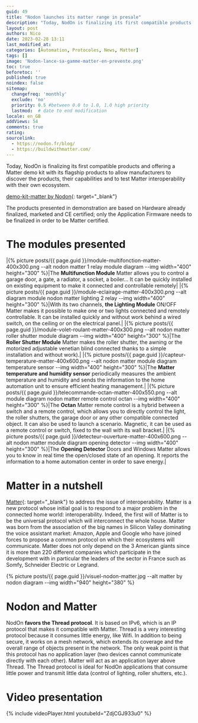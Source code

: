 ```yaml
---
guid: 49
title: "Nodon launches its matter range in presale"
description: "Today, NodOn is finalizing its first compatible products and offering a Matter demo kit with its flagship products to allow manufacturers to discover the products, their capabilities and to test Matter interoperability with their own ecosystem."
layout: post
authors: Nico
date: 2023-02-28 13:11
last_modified_at: 
categories: [Automation, Protocoles, News, Matter]
tags: []
image: 'Nodon-lance-sa-gamme-matter-en-prevente.png'
toc: true
beforetoc: ''
published: true
noindex: false
sitemap:
  changefreq: 'monthly'
  exclude: 'no'
  priority: 0.5 #between 0.0 to 1.0, 1.0 high priority
  lastmod:  # date to end modification
locale: en_GB
addViews: 54
comments: true
rating:  
sourcelink:
  - https://nodon.fr/blog/
  - https://buildwithmatter.com/
---
```

Today, NodOn is finalizing its first compatible products and offering a Matter demo kit with its flagship products to allow manufacturers to discover the products, their capabilities and to test Matter interoperability with their own ecosystem.

[demo-kit-matter by Nodon](https://nodon.fr/demo-kit-matter/){: target="_blank"}

The products presented in demonstration are based on Hardware already finalized, marketed and CE certified; only the Application Firmware needs to be finalized in order to be Matter certified.

# The modules presented

|{% picture posts/{{ page.guid }}/module-multifonction-matter-400x300.png --alt nodon matter 1 relay module diagram --img width="400" height="300" %}|The **Multifunction Module** Matter allows you to control a garage door, a gate, a radiator, a socket, a boiler... It can be quickly installed on existing equipment to make it connected and controllable remotely|
|{% picture posts/{{ page.guid }}/module-eclairage-matter-400x300.png --alt diagram module nodon matter lighting 2 relay --img width="400" height="300" %}|With its two channels, **the Lighting Module** ON/OFF Matter makes it possible to make one or two lights connected and remotely controllable. It can be installed quickly and without work behind a wired switch, on the ceiling or on the electrical panel.|
|{% picture posts/{{ page.guid }}/module-volet-roulant-matter-400x300.png --alt nodon matter roller shutter module diagram --img width="400" height="300" %}|The **Roller Shutter Module** Matter makes the roller shutter, the awning or the motorized adjustable venetian blind connected thanks to a simple installation and without work).|
|{% picture posts/{{ page.guid }}/capteur-temperature-matter-400x600.png --alt nodon matter module diagram temperature sensor --img width="400" height="300" %}|The **Matter temperature and humidity sensor** periodically measures the ambient temperature and humidity and sends the information to the home automation unit to ensure efficient heating management.|
|{% picture posts/{{ page.guid }}/telecommande-octan-matter-400x550.png --alt module diagram nodon matter remote control octan --img width="400" height="300" %}|The **Octan** Matter remote control is a hybrid between a switch and a remote control, which allows you to directly control the light, the roller shutters, the garage door or any other compatible connected object. It can also be used to launch a scenario. Magnetic, it can be used as a remote control or switch, fixed to the wall with its wall bracket.|
|{% picture posts/{{ page.guid }}/detecteur-ouverture-matter-400x600.png --alt nodon matter module diagram opening detector --img width="400" height="300" %}|The **Opening Detector** Doors and Windows Matter allows you to know in real time the open/closed state of an opening. It reports the information to a home automation center in order to save energy.|

# Matter in a nutshell

[Matter](https://buildwithmatter.com/){: target="_blank"} to address the issue of interoperability.
Matter is a new protocol whose initial goal is to respond to a major problem in the connected home world: interoperability. Indeed, the first will of Matter is to be the universal protocol which will interconnect the whole house. Matter was born from the association of the big names in Silicon Valley dominating the voice assistant market: Amazon, Apple and Google who have joined forces to propose a common protocol on which their ecosystems will communicate. Matter does not only depend on the 3 American giants since it is more than 220 different companies which participate in the development with in particular the leaders of the sector in France such as Somfy, Schneider Electric or Legrand.

{% picture posts/{{ page.guid }}/visuel-nodon-matter.jpg --alt matter by nodon diagram --img width="940" height="380" %}

# Nodon and Matter

NodOn **favors the Thread protocol**. It is based on IPv6, which is an IP protocol that makes it compatible with Matter.
Thread is a very interesting protocol because it consumes little energy, like Wifi. In addition to being secure, it works on a mesh network, which extends its coverage and the overall range of objects present in the network. The only weak point is that this protocol has no application layer (two devices cannot communicate directly with each other).
Matter will act as an application layer above Thread. The Thread protocol is ideal for NodOn applications that consume little power and transmit little data (control of lighting, roller shutters, etc.).

# Video presentation

{% include videoPlayer.html youtubeId="ZdjCGJ933u0" %}